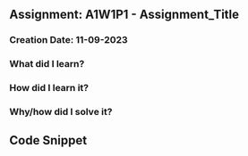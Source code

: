 ## Assignment: A1W1P1 - Assignment_Title

### Creation Date: 11-09-2023

### What did I learn?

### How did I learn it?

### Why/how did I solve it?


## Code Snippet
```python

```